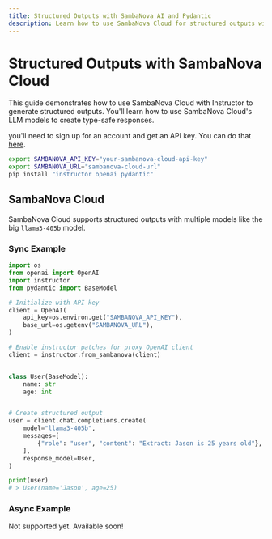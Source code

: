 ```yaml
---
title: Structured Outputs with SambaNova AI and Pydantic
description: Learn how to use SambaNova Cloud for structured outputs with Pydantic in Python and enhance API interactions.
---
```


# Structured Outputs with SambaNova Cloud

This guide demonstrates how to use SambaNova Cloud with Instructor to generate structured outputs. You'll learn how to use SambaNova Cloud's LLM models to create type-safe responses.

you'll need to sign up for an account and get an API key. You can do that [here](https://cloud.sambanova.ai/).

```bash
export SAMBANOVA_API_KEY="your-sambanova-cloud-api-key"
export SAMBANOVA_URL="sambanova-cloud-url"
pip install "instructor openai pydantic"
```

## SambaNova Cloud

SambaNova Cloud supports structured outputs with multiple models like the big `llama3-405b` model.

### Sync Example

```python
import os
from openai import OpenAI
import instructor
from pydantic import BaseModel

# Initialize with API key
client = OpenAI(
    api_key=os.environ.get("SAMBANOVA_API_KEY"),
    base_url=os.getenv("SAMBANOVA_URL"),
)

# Enable instructor patches for proxy OpenAI client
client = instructor.from_sambanova(client)


class User(BaseModel):
    name: str
    age: int


# Create structured output
user = client.chat.completions.create(
    model="llama3-405b",
    messages=[
        {"role": "user", "content": "Extract: Jason is 25 years old"},
    ],
    response_model=User,
)

print(user)
# > User(name='Jason', age=25)
```

### Async Example

Not supported yet. Available soon!
